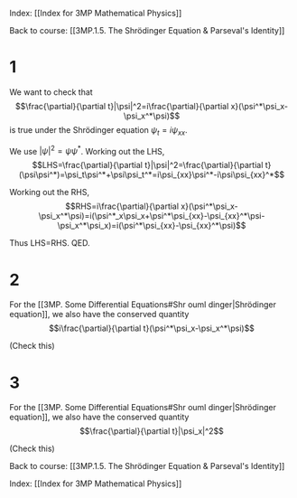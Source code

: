 Index: [[Index for 3MP Mathematical Physics]]

Back to course: [[3MP.1.5. The Shr&ouml;dinger Equation & Parseval's Identity]]

# 1

We want to check that
$$\frac{\partial}{\partial t}|\psi|^2=i\frac{\partial}{\partial x}(\psi^*\psi_x-\psi_x^*\psi)$$
is true under the Shr&ouml;dinger equation $\psi_t=i\psi_{xx}$. 

We use $|\psi|^2=\psi\psi^*$. Working out the LHS,
$$LHS=\frac{\partial}{\partial t}|\psi|^2=\frac{\partial}{\partial t}(\psi\psi^*)=\psi_t\psi^*+\psi\psi_t^*=i\psi_{xx}\psi^*-i\psi\psi_{xx}^*$$

Working out the RHS, $$RHS=i\frac{\partial}{\partial x}(\psi^*\psi_x-\psi_x^*\psi)=i(\psi^*_x\psi_x+\psi^*\psi_{xx}-\psi_{xx}^*\psi-\psi_x^*\psi_x)=i(\psi^*\psi_{xx}-\psi_{xx}^*\psi)$$

Thus LHS=RHS. QED.

# 2
For the [[3MP. Some Differential Equations#Shr ouml dinger|Shr&ouml;dinger equation]], we also have the conserved quantity
$$i\frac{\partial}{\partial t}(\psi^*\psi_x-\psi_x^*\psi)$$

(Check this)

# 3
For the [[3MP. Some Differential Equations#Shr ouml dinger|Shr&ouml;dinger equation]], we also have the conserved quantity
$$\frac{\partial}{\partial t}|\psi_x|^2$$

(Check this)

Back to course: [[3MP.1.5. The Shr&ouml;dinger Equation & Parseval's Identity]]

Index: [[Index for 3MP Mathematical Physics]]